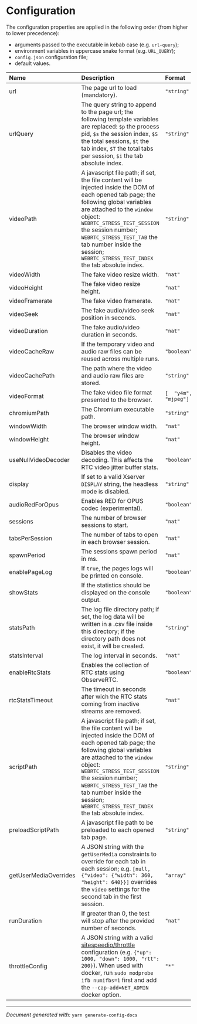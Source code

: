 # Configuration

The configuration properties are applied in the following order (from higher to 
lower precedence):

- arguments passed to the executable in kebab case (e.g. `url-query`);
- environment variables in uppercase snake format (e.g. `URL_QUERY`);
- `config.json` configuration file;
- default values.

| Name | Description | Format | Default value |
| :--- | :---------- | :----- | :------------ |
| url | The page url to load (mandatory). | `"string"` | ``""`` |
| urlQuery | The query string to append to the page url; the following template variables are replaced: `$p` the process pid, `$s` the session index, `$S` the total sessions, `$t` the tab index, `$T` the total tabs per session, `$i` the tab absolute index. | `"string"` | ``""`` |
| videoPath | A javascript file path; if set, the file content will be injected inside the DOM of each opened tab page; the following global variables are attached to the `window` object: `WEBRTC_STRESS_TEST_SESSION` the session number; `WEBRTC_STRESS_TEST_TAB` the tab number inside the session; `WEBRTC_STRESS_TEST_INDEX` the tab absolute index. | `"string"` | ``""`` |
| videoWidth | The fake video resize width. | `"nat"` | ``1280`` |
| videoHeight | The fake video resize height. | `"nat"` | ``720`` |
| videoFramerate | The fake video framerate. | `"nat"` | ``25`` |
| videoSeek | The fake audio/video seek position in seconds. | `"nat"` | ``0`` |
| videoDuration | The fake audio/video duration in seconds. | `"nat"` | ``120`` |
| videoCacheRaw | If the temporary video and audio raw files can be reused across multiple runs. | `"boolean"` | ``true`` |
| videoCachePath | The path where the video and audio raw files are stored. | `"string"` | ``"/tmp/webrtc-stress-test"`` |
| videoFormat | The fake video file format presented to the browser. | `[  "y4m",  "mjpeg"]` | ``"y4m"`` |
| chromiumPath | The Chromium executable path. | `"string"` | ``"/usr/bin/chromium-browser-unstable"`` |
| windowWidth | The browser window width. | `"nat"` | ``1920`` |
| windowHeight | The browser window height. | `"nat"` | ``1080`` |
| useNullVideoDecoder | Disables the video decoding. This affects the RTC video jitter buffer stats. | `"boolean"` | ``false`` |
| display | If set to a valid Xserver `DISPLAY` string, the headless mode is disabled. | `"string"` | ``null`` |
| audioRedForOpus | Enables RED for OPUS codec (experimental). | `"boolean"` | ``false`` |
| sessions | The number of browser sessions to start. | `"nat"` | ``1`` |
| tabsPerSession | The number of tabs to open in each browser session. | `"nat"` | ``1`` |
| spawnPeriod | The sessions spawn period in ms. | `"nat"` | ``1000`` |
| enablePageLog |  If `true`, the pages logs will be printed on console. | `"boolean"` | ``false`` |
| showStats | If the statistics should be displayed on the console output. | `"boolean"` | ``true`` |
| statsPath | The log file directory path; if set, the log data will be written in a .csv file inside this directory; if the directory path does not exist, it will be created. | `"string"` | ``""`` |
| statsInterval | The log interval in seconds. | `"nat"` | ``2`` |
| enableRtcStats | Enables the collection of RTC stats using ObserveRTC. | `"boolean"` | ``true`` |
| rtcStatsTimeout | The timeout in seconds after wich the RTC stats coming from inactive streams are removed. | `"nat"` | ``30`` |
| scriptPath | A javascript file path; if set, the file content will be injected inside the DOM of each opened tab page; the following global variables are attached to the `window` object: `WEBRTC_STRESS_TEST_SESSION` the session number; `WEBRTC_STRESS_TEST_TAB` the tab number inside the session; `WEBRTC_STRESS_TEST_INDEX` the tab absolute index. | `"string"` | ``""`` |
| preloadScriptPath | A javascript file path to be preloaded to each  opened tab page. | `"string"` | ``""`` |
| getUserMediaOverrides | A JSON string with the `getUserMedia` constraints to override for each tab in each session; e.g. `[null, {"video": {"width": 360, "height": 640}}]` overrides the `video` settings for the second tab in the first session. | `"array"` | ``null`` |
| runDuration | If greater than 0, the test will stop after the provided number of seconds. | `"nat"` | ``0`` |
| throttleConfig | A JSON string with a valid [sitespeedio/throttle](https://github.com/sitespeedio/throttle#use-directly-in-nodejs) configuration (e.g. `{"up": 1000, "down": 1000, "rtt": 200}`). When used with docker, run `sudo modprobe ifb numifbs=1` first and add the `--cap-add=NET_ADMIN` docker option. | `"*"` | ``null`` |


---

*Document generated with:* `yarn generate-config-docs`
